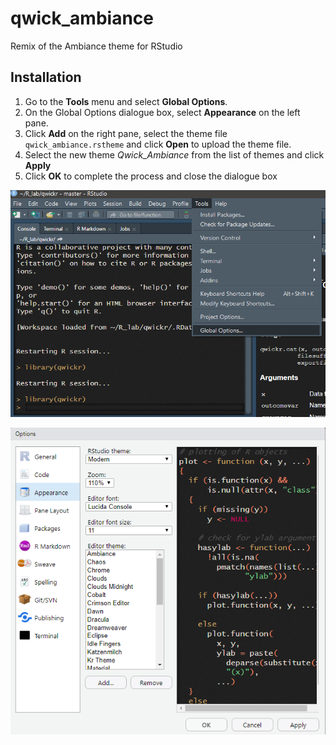 # qwick_ambiance
Remix of the Ambiance theme for RStudio

## Installation
1. Go to the **Tools** menu and select **Global Options**.
2. On the Global Options dialogue box, select **Appearance** on the left pane.
3. Click **Add** on the right pane, select the theme file `qwick_ambiance.rstheme` and click **Open** to upload the theme file.
4. Select the new theme *Qwick_Ambiance* from the list of themes and click **Apply**
5. Click **OK** to complete the process and close the dialogue box

![step1](img/qwick_ambiance0.png)

![step2](img/qwick_ambiance.png)
